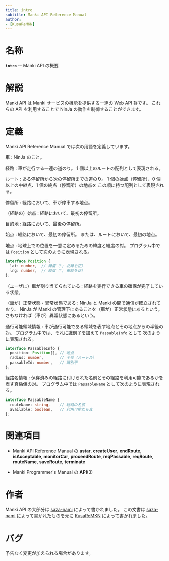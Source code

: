 ```yaml
---
title: intro
subtitle: Manki API Reference Manual
author:
- [KusaReMKN]
---
```


# 名称

**`intro`** -- Manki API の概要


# 解説

Manki API は Manki サービスの機能を提供する一連の Web API 群です。
これらの API を利用することで NinJa の動作を制御することができます。


# 定義

Manki API Reference Manual では次の用語を定義しています。

車
: NinJa のこと。

経路
: 車が走行する一連の道のり。
1 個以上のルートの配列として表現される。

ルート
: ある停留所から次の停留所までの道のり。
1 個の始点（停留所）、0 個以上の中継点、1 個の終点（停留所）の地点を
この順に持つ配列として表現される。

停留所
: 経路において、車が停車する地点。

（経路の）始点
: 経路において、最初の停留所。

目的地
: 経路において、最後の停留所。

始点
: 経路において、最初の停留所。
または、ルートにおいて、最初の地点。

地点
: 地球上での位置を一意に定めるための緯度と経度の対。
プログラム中では `Position` として次のように表現される。
```ts
interface Position {
  lat: number,	// 緯度（°; 北緯を正）
  lng: number,	// 経度（°; 東経を正）
};
```

（ユーザに）車が割り当てられている
: 経路を実行できる車の確保が完了している状態。

（車が）正常状態・異常状態である
: NinJa と Manki の間で通信が確立されており、
NinJa が Manki の管理下にあることを（車が）正常状態にあるという。
さもなければ（車が）異常状態にあるという。

通行可能領域情報
: 車が通行可能である領域を表す地点とその地点からの半径の対。
プログラム中では、それに識別子を加えて `PassableInfo` として
次のように表現される。
```ts
interface PassableInfo {
  position: Position[],	// 地点
  radius: number,		// 半径（メートル）
  passableId: number,	// 識別子
};
```

経路名情報
: 保存済みの経路に付けられた名前とその経路を利用可能であるかを表す真偽値の対。
プログラム中では `PassableName` として次のように表現される。
```ts
interface PassableName {
  routeName: string,	// 経路の名前
  available: boolean,	// 利用可能なら真
};
```


# 関連項目

- Manki API Reference Manual の **astar**, **createUser**, **endRoute**,
	**isAcceptable**, **monitorCar**, **proceedRoute**, **reqPassable**,
	**reqRoute**, **routeName**, **saveRoute**, **terminate**

- Manki Programmer's Manual の **API**(3)


# 作者

Manki API の大部分は [saza-nami] によって書かれました。
この文書は [saza-nami] によって書かれたものを元に
[KusaReMKN] によって書かれました。


# バグ

予告なく変更が加えられる場合があります。


[saza-nami]:	https://github.com/saza-nami
[KusaReMKN]:	https://github.com/KusaReMKN
